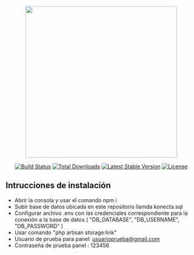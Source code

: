 <p align="center"><a href="https://laravel.com" target="_blank"><img src="https://raw.githubusercontent.com/laravel/art/master/logo-lockup/5%20SVG/2%20CMYK/1%20Full%20Color/laravel-logolockup-cmyk-red.svg" width="400"></a></p>

<p align="center">
<a href="https://travis-ci.org/laravel/framework"><img src="https://travis-ci.org/laravel/framework.svg" alt="Build Status"></a>
<a href="https://packagist.org/packages/laravel/framework"><img src="https://img.shields.io/packagist/dt/laravel/framework" alt="Total Downloads"></a>
<a href="https://packagist.org/packages/laravel/framework"><img src="https://img.shields.io/packagist/v/laravel/framework" alt="Latest Stable Version"></a>
<a href="https://packagist.org/packages/laravel/framework"><img src="https://img.shields.io/packagist/l/laravel/framework" alt="License"></a>
</p>



## Intrucciones de instalación 
- Abrir la consola y usar el comando npm i
- Subir base de datos ubicada en este repositorio llamda konecta.sql
- Configurar archivo .env con las credenciales correspondiente para la conexión a la base de datos ( "DB_DATABASE", "DB_USERNAME", "DB_PASSWORD" )
- Usar comando "php artisan storage:link"
- Usuario de prueba para panel: usuarioprueba@gmail.com
- Contraseña de prueba panel : 123456

